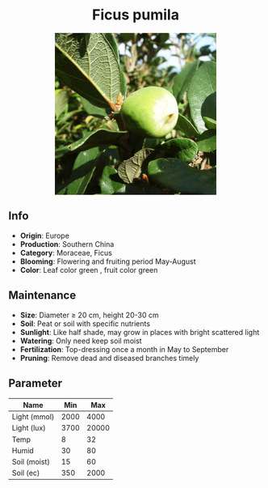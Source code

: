 <h1 align='center'>Ficus pumila</h1>
<p align="center">
    <img 
        align='center'
        width='320'
        src="../images/ficus pumila.png" 
        alt='Ficus pumila' />
</p>

## Info

 - **Origin**: Europe
 - **Production**: Southern China
 - **Category**: Moraceae, Ficus
 - **Blooming**: Flowering and fruiting period May-August
 - **Color**: Leaf color green , fruit color green

## Maintenance

 - **Size**: Diameter ≥ 20 cm, height 20-30 cm
 - **Soil**: Peat or soil with specific nutrients
 - **Sunlight**: Like half shade, may grow in places with bright scattered light
 - **Watering**: Only need keep soil moist
 - **Fertilization**: Top-dressing once a month in May to September
 - **Pruning**: Remove dead and diseased branches timely

## Parameter

| Name         | Min  | Max   |
|--------------|------|-------|
| Light (mmol) | 2000 | 4000  |
| Light (lux)  | 3700 | 20000 |
| Temp         | 8    | 32    |
| Humid        | 30   | 80    |
| Soil (moist) | 15   | 60    |
| Soil (ec)    | 350  | 2000  |